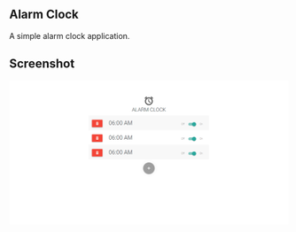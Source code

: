 ## Alarm Clock
A simple alarm clock application.

## Screenshot
![1](https://github.com/masudncse/alarm-clock-html-layout/blob/master/screenshot/1.png)
